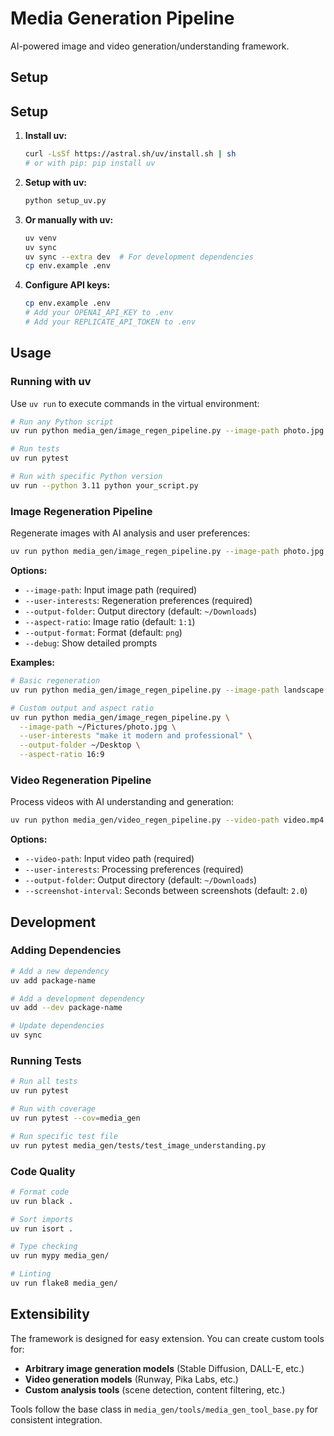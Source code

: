 # Media Generation Pipeline

AI-powered image and video generation/understanding framework.

## Setup

## Setup

1. **Install uv:**
   ```bash
   curl -LsSf https://astral.sh/uv/install.sh | sh
   # or with pip: pip install uv
   ```

2. **Setup with uv:**
   ```bash
   python setup_uv.py
   ```

3. **Or manually with uv:**
   ```bash
   uv venv
   uv sync
   uv sync --extra dev  # For development dependencies
   cp env.example .env
   ```

4. **Configure API keys:**
   ```bash
   cp env.example .env
   # Add your OPENAI_API_KEY to .env
   # Add your REPLICATE_API_TOKEN to .env
   ```

## Usage

### Running with uv

Use `uv run` to execute commands in the virtual environment:

```bash
# Run any Python script
uv run python media_gen/image_regen_pipeline.py --image-path photo.jpg --user-interests "basketball, kapybara"

# Run tests
uv run pytest

# Run with specific Python version
uv run --python 3.11 python your_script.py
```

### Image Regeneration Pipeline

Regenerate images with AI analysis and user preferences:

```bash
uv run python media_gen/image_regen_pipeline.py --image-path photo.jpg --user-interests "basketball, kapybara"
```

**Options:**
- `--image-path`: Input image path (required)
- `--user-interests`: Regeneration preferences (required)
- `--output-folder`: Output directory (default: `~/Downloads`)
- `--aspect-ratio`: Image ratio (default: `1:1`)
- `--output-format`: Format (default: `png`)
- `--debug`: Show detailed prompts

**Examples:**
```bash
# Basic regeneration
uv run python media_gen/image_regen_pipeline.py --image-path landscape.jpg --user-interests "vintage style, steam punk"

# Custom output and aspect ratio
uv run python media_gen/image_regen_pipeline.py \
  --image-path ~/Pictures/photo.jpg \
  --user-interests "make it modern and professional" \
  --output-folder ~/Desktop \
  --aspect-ratio 16:9
```

### Video Regeneration Pipeline

Process videos with AI understanding and generation:

```bash
uv run python media_gen/video_regen_pipeline.py --video-path video.mp4 --user-interests "basketball, kapybara"
```

**Options:**
- `--video-path`: Input video path (required)
- `--user-interests`: Processing preferences (required)
- `--output-folder`: Output directory (default: `~/Downloads`)
- `--screenshot-interval`: Seconds between screenshots (default: `2.0`)

## Development

### Adding Dependencies

```bash
# Add a new dependency
uv add package-name

# Add a development dependency
uv add --dev package-name

# Update dependencies
uv sync
```

### Running Tests

```bash
# Run all tests
uv run pytest

# Run with coverage
uv run pytest --cov=media_gen

# Run specific test file
uv run pytest media_gen/tests/test_image_understanding.py
```

### Code Quality

```bash
# Format code
uv run black .

# Sort imports
uv run isort .

# Type checking
uv run mypy media_gen/

# Linting
uv run flake8 media_gen/
```

## Extensibility

The framework is designed for easy extension. You can create custom tools for:

- **Arbitrary image generation models** (Stable Diffusion, DALL-E, etc.)
- **Video generation models** (Runway, Pika Labs, etc.)
- **Custom analysis tools** (scene detection, content filtering, etc.)

Tools follow the base class in `media_gen/tools/media_gen_tool_base.py` for consistent integration.

